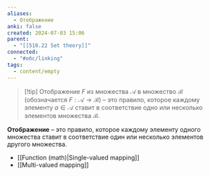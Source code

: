 ```yaml
---
aliases:
  - Отображение
anki: false
created: 2024-07-03 15:06
parent:
  - "[[510.22 Set theory]]"
connected:
  - "#обс/linking"
tags:
  - content/empty
---
```


> [!tip] Отображение $F$ из множества $\mathcal{A}$ в множество $\mathcal{B}$ (обозначается $F: \mathcal{A} \to \mathcal{B}$) – 
это правило, которое каждому элементу $a \in \mathcal{A}$ ставит в соответствие одно или несколько элементов множества $\mathcal{B}$. 

**Отображение** – это правило, которое каждому элементу одного множества ставит в соответствие один или несколько элементов другого множества.

- [[Function (math)|Single-valued mapping]]
- [[Multi-valued mapping]]